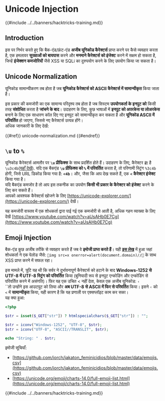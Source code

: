 # Unicode Injection

{{#include ../../banners/hacktricks-training.md}}

## Introduction

इस पर निर्भर करते हुए कि बैक-एंड/फ्रंट-एंड **अजीब यूनिकोड कैरेक्टर्स** प्राप्त करने पर कैसे व्यवहार करता है, एक हमलावर **सुरक्षाओं को बायपास** करने और **मनमाने कैरेक्टर्स को इंजेक्ट** करने में सक्षम हो सकता है, जिन्हें **इंजेक्शन कमजोरियों** जैसे XSS या SQLi का दुरुपयोग करने के लिए उपयोग किया जा सकता है।

## Unicode Normalization

यूनिकोड सामान्यीकरण तब होता है जब **यूनिकोड कैरेक्टर्स को ASCII कैरेक्टर्स में सामान्यीकृत** किया जाता है।

इस प्रकार की कमजोरी का एक सामान्य परिदृश्य तब होता है जब सिस्टम **उपयोगकर्ता के इनपुट को** किसी तरह **संशोधित** करता है **जांचने के बाद**। उदाहरण के लिए, कुछ भाषाओं में **इनपुट को अपरकेस या लोअरकेस** बनाने के लिए एक साधारण कॉल दिए गए इनपुट को सामान्यीकृत कर सकता है और **यूनिकोड ASCII में परिवर्तित** हो जाएगा, जिससे नए कैरेक्टर्स उत्पन्न होंगे।\
अधिक जानकारी के लिए देखें:

{{#ref}}
unicode-normalization.md
{{#endref}}

## `\u` to `%`

यूनिकोड कैरेक्टर्स आमतौर पर **`\u` प्रीफिक्स** के साथ प्रदर्शित होते हैं। उदाहरण के लिए, कैरेक्टर `㱋` है `\u3c4b`([यहाँ देखें](https://unicode-explorer.com/c/3c4B)). यदि एक बैकएंड **`\u` प्रीफिक्स को `%` में परिवर्तित** करता है, तो परिणामी स्ट्रिंग `%3c4b` होगी, जिसे URL डिकोड किया गया है: **`<4b`**। और, जैसा कि आप देख सकते हैं, एक **`<` कैरेक्टर इंजेक्ट** किया गया है।\
यदि बैकएंड कमजोर है तो आप इस तकनीक का उपयोग **किसी भी प्रकार के कैरेक्टर को इंजेक्ट** करने के लिए कर सकते हैं।\
आपको आवश्यक कैरेक्टर्स खोजने के लिए [https://unicode-explorer.com/](https://unicode-explorer.com/) देखें।

यह कमजोरी वास्तव में एक शोधकर्ता द्वारा पाई गई एक कमजोरी से आती है, अधिक गहन व्याख्या के लिए देखें [https://www.youtube.com/watch?v=aUsAHb0E7Cg](https://www.youtube.com/watch?v=aUsAHb0E7Cg)

## Emoji Injection

बैक-एंड कुछ अजीब तरीके से व्यवहार करते हैं जब वे **इमोजी प्राप्त करते हैं**। यही [**इस लेख**](https://medium.com/@fpatrik/how-i-found-an-xss-vulnerability-via-using-emojis-7ad72de49209) में हुआ जहां शोधकर्ता ने एक पेलोड जैसे: `💋img src=x onerror=alert(document.domain)//💛` के साथ XSS प्राप्त करने में सफल रहा।

इस मामले में, त्रुटि यह थी कि सर्वर ने दुर्भावनापूर्ण कैरेक्टर्स को हटाने के बाद **Windows-1252 से UTF-8 में UTF-8 स्ट्रिंग को परिवर्तित** किया (बुनियादी रूप से इनपुट एन्कोडिंग और एन्कोडिंग से परिवर्तित करने में असंगति)। फिर यह एक उचित < नहीं देता, केवल एक अजीब यूनिकोड: `‹`\
``तो उन्होंने इस आउटपुट को लिया और **अब UTF-8 से ASCII में फिर से परिवर्तित** किया। इसने `‹` को ` < ` में **सामान्यीकृत** किया, यही कारण है कि यह प्रणाली पर एक्सप्लॉइट काम कर सका।\
यह क्या हुआ:
```php
<?php

$str = isset($_GET["str"]) ? htmlspecialchars($_GET["str"]) : "";

$str = iconv("Windows-1252", "UTF-8", $str);
$str = iconv("UTF-8", "ASCII//TRANSLIT", $str);

echo "String: " . $str;
```
इमोजी सूचियाँ:

- [https://github.com/iorch/jakaton_feminicidios/blob/master/data/emojis.csv](https://github.com/iorch/jakaton_feminicidios/blob/master/data/emojis.csv)
- [https://unicode.org/emoji/charts-14.0/full-emoji-list.html](https://unicode.org/emoji/charts-14.0/full-emoji-list.html)

{{#include ../../banners/hacktricks-training.md}}
